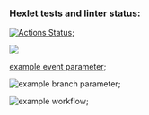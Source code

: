 ### Hexlet tests and linter status:

[![Actions Status](https://github.com/ArturioM/frontend-project-lvl1/workflows/hexlet-check/badge.svg)](https://github.com/ArturioM/frontend-project-lvl1/actions);

<a href="https://codeclimate.com/github/codeclimate/codeclimate/maintainability"><img src="https://api.codeclimate.com/v1/badges/a99a88d28ad37a79dbf6/maintainability" /></a>

[example event parameter](https://github.com/github/docs/actions/workflows/main.yml/badge.svg?event=pull_request);

![example branch parameter](https://github.com/github/docs/actions/workflows/main.yml/badge.svg?branch=feature-1);

![example workflow](https://github.com/github/docs/actions/workflows/main.yml/badge.svg);
